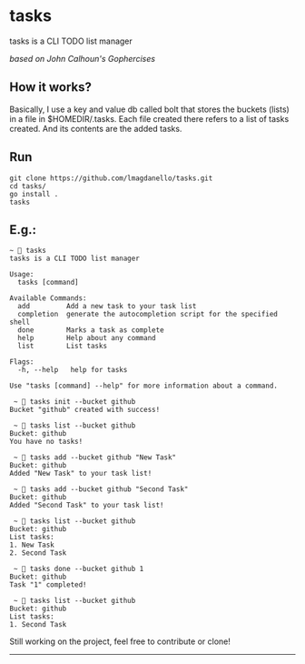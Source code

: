 # tasks

tasks is a CLI TODO list manager

*based on John Calhoun's Gophercises*

## How it works?
Basically, I use a key and value db called bolt that stores the buckets (lists) in a file in $HOMEDIR/.tasks. Each file created there refers to a list of tasks created. And its contents are the added tasks.

## Run

```console
git clone https://github.com/lmagdanello/tasks.git
cd tasks/
go install .
tasks
```

## E.g.:

```shell
~  tasks
tasks is a CLI TODO list manager

Usage:
  tasks [command]

Available Commands:
  add         Add a new task to your task list
  completion  generate the autocompletion script for the specified shell
  done        Marks a task as complete
  help        Help about any command
  list        List tasks

Flags:
  -h, --help   help for tasks

Use "tasks [command] --help" for more information about a command.
```

```shell
 ~  tasks init --bucket github
Bucket "github" created with success!

 ~  tasks list --bucket github
Bucket: github
You have no tasks!

 ~  tasks add --bucket github "New Task"
Bucket: github
Added "New Task" to your task list!

 ~  tasks add --bucket github "Second Task"
Bucket: github
Added "Second Task" to your task list!

 ~  tasks list --bucket github             
Bucket: github
List tasks:
1. New Task
2. Second Task

 ~  tasks done --bucket github 1           
Bucket: github
Task "1" completed!

 ~  tasks list --bucket github  
Bucket: github
List tasks:
1. Second Task
```

Still working on the project, feel free to contribute or clone!

----